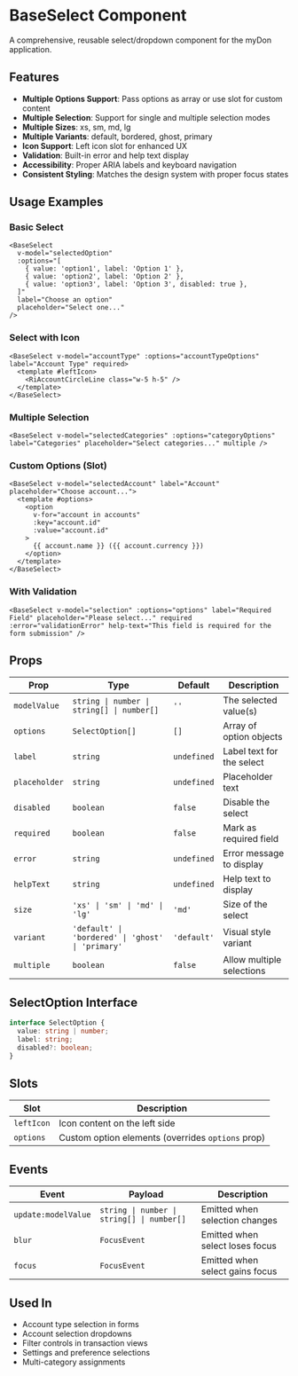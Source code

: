 # BaseSelect Component

A comprehensive, reusable select/dropdown component for the myDon application.

## Features

- **Multiple Options Support**: Pass options as array or use slot for custom content
- **Multiple Selection**: Support for single and multiple selection modes
- **Multiple Sizes**: xs, sm, md, lg
- **Multiple Variants**: default, bordered, ghost, primary
- **Icon Support**: Left icon slot for enhanced UX
- **Validation**: Built-in error and help text display
- **Accessibility**: Proper ARIA labels and keyboard navigation
- **Consistent Styling**: Matches the design system with proper focus states

## Usage Examples

### Basic Select

```vue
<BaseSelect
  v-model="selectedOption"
  :options="[
    { value: 'option1', label: 'Option 1' },
    { value: 'option2', label: 'Option 2' },
    { value: 'option3', label: 'Option 3', disabled: true },
  ]"
  label="Choose an option"
  placeholder="Select one..."
/>
```

### Select with Icon

```vue
<BaseSelect v-model="accountType" :options="accountTypeOptions" label="Account Type" required>
  <template #leftIcon>
    <RiAccountCircleLine class="w-5 h-5" />
  </template>
</BaseSelect>
```

### Multiple Selection

```vue
<BaseSelect v-model="selectedCategories" :options="categoryOptions" label="Categories" placeholder="Select categories..." multiple />
```

### Custom Options (Slot)

```vue
<BaseSelect v-model="selectedAccount" label="Account" placeholder="Choose account...">
  <template #options>
    <option 
      v-for="account in accounts" 
      :key="account.id" 
      :value="account.id"
    >
      {{ account.name }} ({{ account.currency }})
    </option>
  </template>
</BaseSelect>
```

### With Validation

```vue
<BaseSelect v-model="selection" :options="options" label="Required Field" placeholder="Please select..." required :error="validationError" help-text="This field is required for the form submission" />
```

## Props

| Prop          | Type                                              | Default     | Description               |
| ------------- | ------------------------------------------------- | ----------- | ------------------------- |
| `modelValue`  | `string \| number \| string[] \| number[]`        | `''`        | The selected value(s)     |
| `options`     | `SelectOption[]`                                  | `[]`        | Array of option objects   |
| `label`       | `string`                                          | `undefined` | Label text for the select |
| `placeholder` | `string`                                          | `undefined` | Placeholder text          |
| `disabled`    | `boolean`                                         | `false`     | Disable the select        |
| `required`    | `boolean`                                         | `false`     | Mark as required field    |
| `error`       | `string`                                          | `undefined` | Error message to display  |
| `helpText`    | `string`                                          | `undefined` | Help text to display      |
| `size`        | `'xs' \| 'sm' \| 'md' \| 'lg'`                    | `'md'`      | Size of the select        |
| `variant`     | `'default' \| 'bordered' \| 'ghost' \| 'primary'` | `'default'` | Visual style variant      |
| `multiple`    | `boolean`                                         | `false`     | Allow multiple selections |

## SelectOption Interface

```typescript
interface SelectOption {
  value: string | number;
  label: string;
  disabled?: boolean;
}
```

## Slots

| Slot       | Description                                       |
| ---------- | ------------------------------------------------- |
| `leftIcon` | Icon content on the left side                     |
| `options`  | Custom option elements (overrides `options` prop) |

## Events

| Event               | Payload                                    | Description                     |
| ------------------- | ------------------------------------------ | ------------------------------- |
| `update:modelValue` | `string \| number \| string[] \| number[]` | Emitted when selection changes  |
| `blur`              | `FocusEvent`                               | Emitted when select loses focus |
| `focus`             | `FocusEvent`                               | Emitted when select gains focus |

## Used In

- Account type selection in forms
- Account selection dropdowns
- Filter controls in transaction views
- Settings and preference selections
- Multi-category assignments
